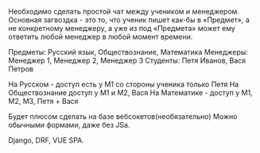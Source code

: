Необходимо сделать простой чат между учеником и менеджером.
Основная загвоздка - это то, что ученик пишет как-бы в «Предмет», а не конкретному менеджеру, а уже из под «Предмета» может ему ответить любой менеджер в любой момент времени.

Предметы: Русский язык, Обществознание, Математика
Менеджеры: Менеджер 1, Менеджер 2, Менеджер 3
Студенты: Петя Иванов, Вася Петров

На Русском - доступ есть у М1 со стороны ученика только Петя
На Обществознание доступ у М1 и М2, Вася
На Математике - доступ у М1, М2, М3, Петя + Вася

Будет плюсом сделать на базе вебсокетов(необязательно)
Можно обычными формами, даже без JSa. 

Django, DRF, VUE SPA.
